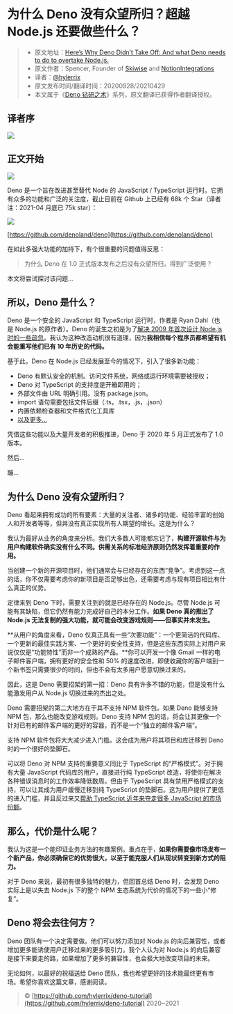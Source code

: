 # 为什么 Deno 没有众望所归？超越 Node.js 还要做些什么？

> - 原文地址：[Here’s Why Deno Didn’t Take Off: And what Deno needs to do to overtake Node.js.](https://medium.com/swlh/heres-actually-why-deno-flopped-ec115caa2b6d)
> - 原文作者：Spencer, Founder of [Skiwise](https://skiwise-app.com/) and [NotionIntegrations](https://notionintegrations.com/)
> - 译者：[@hylerrix](https://github.com/hylerrix)
> - 原文发布时间/翻译时间：20200928/20210429
> - 本文属于《[Deno 钻研之术](https://github.com/hylerrix/deno-tutorial)》系列，原文翻译已获得作者翻译授权。

## 译者序

![](https://cdn.nlark.com/yuque/0/2021/png/86548/1619618596082-54ed430d-164c-4fca-b587-0ae95408ecfe.png#height=618&id=y17xf&margin=%5Bobject%20Object%5D&name=image.png&originHeight=2048&originWidth=2732&originalType=binary&size=1043288&status=done&style=none&width=825)

## 正文开始

![](https://cdn.nlark.com/yuque/0/2021/png/86548/1610623575420-26942dca-dd3d-4092-a45e-8061be1b01a5.png#height=350&id=O4CWT&margin=%5Bobject%20Object%5D&name=image.png&originHeight=350&originWidth=700&originalType=binary&size=353843&status=done&style=none&width=700)

Deno 是一个旨在改进甚至替代 Node 的 JavaScript / TypeScript 运行时。它拥有众多的功能和广泛的关注度，截止目前在 Github 上已经有 68k 个 Star（译者注：2021-04 月底已 75k star）：

![](https://cdn.nlark.com/yuque/0/2021/png/86548/1610623589078-e188c9f5-dade-4190-be69-88057ab18268.png#height=128&id=fEGOW&margin=%5Bobject%20Object%5D&name=image.png&originHeight=128&originWidth=338&originalType=binary&size=7081&status=done&style=none&width=338)

[https://github.com/denoland/deno](https://github.com/denoland/deno)

在如此多强大功能的加持下，有个很重要的问题值得反思：

> 为什么 Deno 在 1.0 正式版本发布之后没有众望所归，得到广泛使用？

本文将尝试探讨该问题...

## 所以，Deno 是什么？

Deno 是一个安全的 JavaScript 和 TypeScript 运行时，作者是 Ryan Dahl（也是 Node.js 的原作者）。Deno 的诞生之初是为了[解决 2009 年首次设计 Node.js 时的一些疏忽](https://www.youtube.com/watch?v=M3BM9TB-8yA)。我认为这种改造动机很有道理，因为**我相信每个程序员都希望有机会能重写他们已有 10 年历史的代码。**

基于此，Deno 在 Node.js 已经发展至今的情况下，引入了很多新功能：

- Deno 有默认安全的机制。访问文件系统，网络或运行环境需要被授权；
- Deno 对 TypeScript 的支持度是开箱即用的；
- 外部文件由 URL 明确引用。没有 package.json。
- import 语句需要包括文件后缀（.ts，.tsx，.js，.json）
- 内置依赖检查器和文件格式化工具库
- [以及更多...](https://deno.land/)

凭借这些功能以及大量开发者的积极推进，Deno 于 2020 年 5 月正式发布了 1.0 版本。

然后...

蹦...

## 为什么 Deno 没有众望所归？

Deno 看起来拥有成功的所有要素：大量的关注者、诸多的功能、经验丰富的创始人和开发者等等，但并没有真正实现所有人期望的增长。这是为什么？

我认为最好从业务的角度来分析。我们大多数人可能都忘记了，**构建开源软件与为用户构建软件确实没有什么不同。供需关系的标准经济原则仍然发挥着重要的作用。**

当创建一个新的开源项目时，他们通常会与已经存在的东西“竞争”。考虑到这一点的话，你不仅需要考虑你的新项目是否足够出色，还需要考虑与现有项目相比有什么真正的优势。

定律来到 Deno 下时，需要关注到的就是已经存在的 Node.js。尽管 Node.js 可能有其缺陷，但它仍然有能力完成好自己的本分工作。**如果 Deno 真的推出了 Node.js 无法复制的强大功能，就可能会改变游戏规则——但事实并未发生。**

**从用户的角度来看，Deno 仅真正具有一些“次要功能”：一个更简洁的代码库、一个更新的最佳实践方案、一个更好的安全性支持，但是这些东西实际上对用户来说仅仅是“功能特性”而非一个成熟的产品。**你可以开发一个像 Gmail 一样的电子邮件客户端，拥有更好的安全性和 50% 的速度改进，即使收藏你的客户端到一个新书签只需要很少的时间，但也不会有太多用户愿意切换过来的。

因此，这是 Deno 需要招架的第一招：Deno 具有许多不错的功能，但是没有什么能激发用户从 Node.js 切换过来的杰出之处。

Deno 需要招架的第二大地方在于其不支持 NPM 软件包。如果 Deno 能够支持 NPM 包，那么也能改变游戏规则。Deno 支持 NPM 包的话，将会让其更像一个针对已有的邮件客户端的更好的容器，而不是一个“独立的邮件客户端”。

支持 NPM 软件包将大大减少进入门槛。这会成为用户将其项目和库迁移到 Deno 时的一个很好的垫脚石。

可以将 Deno 对 NPM 支持的重要意义同比于 TypeScript 的“严格模式”。对于拥有大量 JavaScript 代码库的用户，直接进行纯 TypeScript 改造，将使你在解决各种错误消息时的工作效率降低数周。但由于 TypeScript 具有禁用严格模式的支持，可以让其成为用户缓慢迁移到纯 TypeScript 的垫脚石。这为用户提供了更低的进入门槛，并且反过来又[帮助 TypeScript 近年来夺走很多 JavaScript 的市场份额](http://pypl.github.io/PYPL.html)。

## 那么，代价是什么呢？

我认为这是一个能印证业务方法的有趣案例。重点在于，**如果你需要像市场发布一个新产品，你必须确保它的优势很大，以至于能克服人们从现状转变到新方式的阻力。**

对于 Deno 来说，最初有很多独特的魅力，但回首总结 Deno 时，会发现 Deno 实际上是以失去 Node.js 下的整个 NPM 生态系统为代价的情况下的一些小“修复”。

## Deno 将会去往何方？

Deno 团队有一个决定需要做。他们可以努力添加对 Node.js 的向后兼容性，或者增加更多能诱使用户迁移过来的更多吸引力。我个人认为对 Node.js 的向后兼容是接下来要走的路，如果增加了更多的兼容性，也会极大地改变项目的未来。

无论如何，以最好的祝福送给 Deno 团队，我也希望更好的技术能最终更有市场。希望你喜欢这篇文章，感谢阅读。

> © [https://github.com/hylerrix/deno-tutorial](https://github.com/hylerrix/deno-tutorial) 2020~2021
